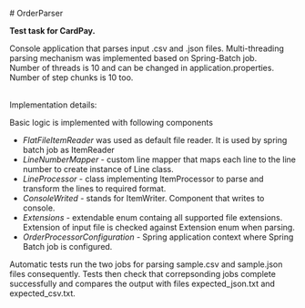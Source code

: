 <!-- #######  YAY, I AM THE SOURCE EDITOR! #########-->
<p># OrderParser</p>
<p><strong>Test task for CardPay.</strong></p>
<p>Console application that parses input .csv and .json files. Multi-threading parsing mechanism was implemented based on Spring-Batch job. <br />Number of threads is 10 and can be changed in application.properties. <br />Number of step chunks is 10 too.</p>
<p><br />Implementation details:</p>
<p>Basic logic is implemented with following components</p>
<ul>
<li><em>FlatFileItemReader</em> was used as default file reader. It is used by spring batch job as ItemReader</li>
<li><em>LineNumberMapper</em> - custom line mapper that maps each line to the line number to create instance of Line class.</li>
<li><em>LineProcessor</em> - class implementing ItemProcessor to parse and transform the lines to required format.</li>
<li><em>ConsoleWrited</em> - stands for ItemWriter. Component that writes to console.</li>
<li><em>Extensions</em> - extendable enum containg all supported file extensions. Extension of input file is checked against Extension enum when parsing.</li>
<li><em>OrderProcessorConfiguration - </em>Spring application context where Spring Batch job is configured.&nbsp;</li>
</ul>
<p>Automatic tests run the two jobs for parsing sample.csv and sample.json files consequently. Tests then check that correpsonding jobs complete successfully and compares the output with files expected_json.txt and expected_csv.txt.&nbsp;&nbsp;</p>
